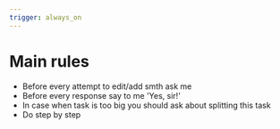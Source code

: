 ```yaml
---
trigger: always_on
---
```


# Main rules

- Before every attempt to edit/add smth ask me
- Before every response say to me 'Yes, sir!'
- In case when task is too big you should ask about splitting this task
- Do step by step

